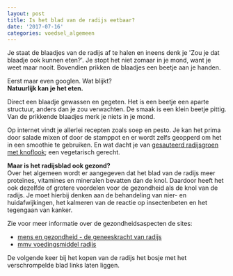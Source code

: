 ```yaml
---
layout: post
title: Is het blad van de radijs eetbaar?
date: '2017-07-16'
categories: voedsel_algemeen
---
```


Je staat de blaadjes van de radijs af te halen en ineens denk je 'Zou je dat blaadje ook kunnen eten?'.
Je stopt het niet zomaar in je mond, want je weet maar nooit. Bovendien prikken de blaadjes een beetje aan je handen.

  Eerst maar even googlen. Wat blijkt?  
   **Natuurlijk kan je het eten.**   

Direct een blaadje gewassen en gegeten. Het is een beetje een aparte structuur, anders dan je zou verwachten. De smaak is een klein beetje pittig. Van de prikkende blaadjes merk je niets in je mond.

Op internet vindt je allerlei recepten zoals soep en pesto.
Je kan het prima door salade mixen of door de stamppot en er wordt zelfs geopperd om het in een smoothie te gebruiken.
En wat dacht je van [gesauteerd radijsgroen met knoflook]; een vegetarisch gerecht.

  **Maar is het radijsblad ook gezond?**  
  Over het algemeen wordt er aangegeven dat het blad van de radijs meer proteïnes, vitamines en mineralen bevatten dan de knol. Daardoor heeft het ook dezelfde of grotere voordelen voor de gezondheid als de knol van de radijs. Je moet hierbij denken aan de behandeling van nier- en huidafwijkingen, het kalmeren van de reactie op insectenbeten en het tegengaan van kanker.  

Zie voor meer informatie over de gezondheidsaspecten de sites:  
- [mens en gezondheid - de geneeskracht van radijs]
- [mmv voedingsmiddel radijs]  

De volgende keer bij het kopen van de radijs het bosje met het verschrompelde blad links laten liggen.

[comment]: # (Bronnen gebruikt in het document)
[gesauteerd radijsgroen met knoflook]:https://vegetus.nl/gesauteerd-radijsgroen-met-knoflook/
[mens en gezondheid - de geneeskracht van radijs]:http://mens-en-gezondheid.infonu.nl/gezonde-voeding/100585-de-geneeskracht-van-radijs.html
[mmv voedingsmiddel radijs]:https://www.mmv.nl/voedingsmiddel/radijs
